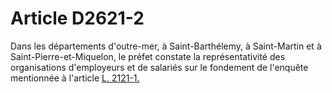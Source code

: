 # Article D2621-2

  
Dans les départements d'outre-mer, à Saint-Barthélemy, à Saint-Martin et à Saint-Pierre-et-Miquelon, le préfet constate la représentativité des organisations d'employeurs et de salariés sur le fondement de l'enquête mentionnée à l'article [L. 2121-1.][1]

 [1]: /affichCodeArticle.do?cidTexte=LEGITEXT000006072050&idArticle=LEGIARTI000006901580&dateTexte=&categorieLien=cid